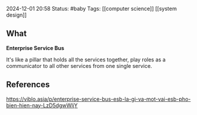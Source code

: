 2024-12-01 20:58
Status: #baby
Tags: [[computer science]] [[system design]]

## What
**Enterprise Service Bus**

It's like a pillar that holds all the services together, play roles as a communicator to all other services from one single service. 


## References
https://viblo.asia/p/enterprise-service-bus-esb-la-gi-va-mot-vai-esb-pho-bien-hien-nay-LzD5dgwWljY
